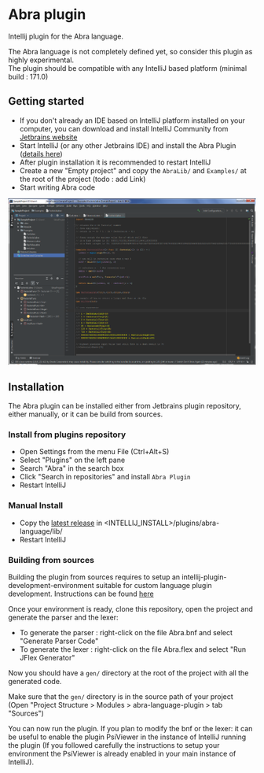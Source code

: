 
# Abra plugin  
Intellij plugin for the Abra language.  
  
The Abra language is not completely defined yet, so consider this plugin as highly experimental.  
The plugin should be compatible with any IntelliJ based platform (minimal build : 171.0)  
  
  ## Getting started
 
 - If you don't already an IDE based on IntelliJ platform installed on your computer, you can download and install 
 IntelliJ Community from [Jetbrains website](https://www.jetbrains.com/idea/download/)
 - Start IntelliJ (or any other Jetbrains IDE) and install the Abra Plugin ([details here](#Installation))
 - After plugin installation it is recommended to restart IntelliJ
 - Create a new "Empty project" and copy the `AbraLib/` and `Examples/` at the root of the project (todo : add Link)
 - Start writing Abra code
 
  ![Abra Plugin in Action](https://github.com/ben-75/abra-idea-plugin/blob/master/doc/ready.png?raw=true)
  
  ## Installation
  
  The Abra plugin can be installed either from Jetbrains plugin repository, either manually, or it can be build from sources.
  
  ### Install from plugins repository
  
 - Open Settings from the menu File (Ctrl+Alt+S)
 - Select "Plugins" on the left pane
 - Search "Abra" in the search box
 - Click "Search in repositories" and install `Abra Plugin`
 - Restart IntelliJ
  
  ### Manual Install    

 - Copy the [latest release](https://github.com/ben-75/abra-idea-plugin/releases) 
 in &lt;INTELLIJ_INSTALL&gt;/plugins/abra-language/lib/ 
 - Restart IntelliJ  

  ### Building from sources  
  
Building the plugin from sources requires to setup an intellij-plugin-development-environment suitable for custom 
language plugin development. Instructions can be found 
[here](http://www.jetbrains.org/intellij/sdk/docs/tutorials/custom_language_support/prerequisites.html)  
  
Once your environment is ready, clone this repository, open the project and generate the parser and the lexer:  
  
 - To generate the parser : right-click on the file Abra.bnf and select "Generate Parser Code"  
 - To generate the lexer : right-click on the file Abra.flex and select "Run JFlex Generator"  
  
Now you should have a `gen/` directory at the root of the project with all the generated code.  
  
Make sure that the `gen/` directory is in the source path of your project   
(Open "Project Structure > Modules > abra-language-plugin > tab "Sources")  
  
You can now run the plugin. If you plan to modify the bnf or the lexer: it can be useful to enable the plugin 
PsiViewer in the instance of IntelliJ running the plugin (If you followed carefully the instructions to 
setup your environment the PsiViewer is already enabled in your main instance of IntelliJ).
